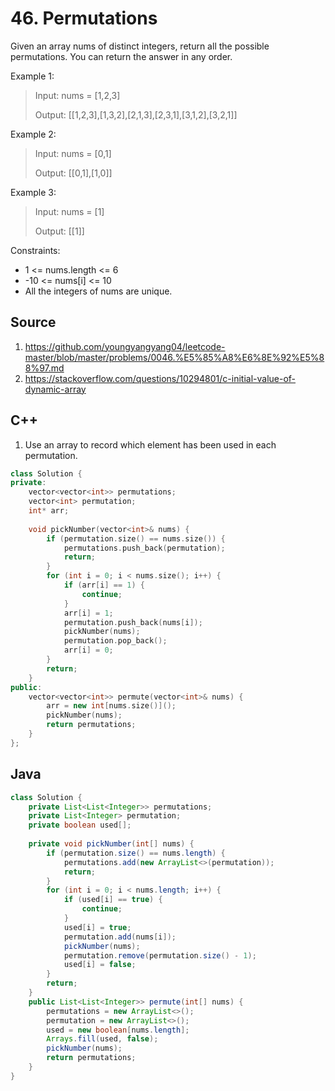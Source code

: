 # 46. Permutations

Given an array nums of distinct integers, return all the possible permutations. You can return the answer in any order. 

Example 1:

> Input: nums = [1,2,3]
> 
> Output: [[1,2,3],[1,3,2],[2,1,3],[2,3,1],[3,1,2],[3,2,1]]

Example 2:

> Input: nums = [0,1]
> 
> Output: [[0,1],[1,0]]

Example 3:

> Input: nums = [1]
> 
> Output: [[1]]

Constraints:

* 1 <= nums.length <= 6
* -10 <= nums[i] <= 10
* All the integers of nums are unique.

## Source
1. https://github.com/youngyangyang04/leetcode-master/blob/master/problems/0046.%E5%85%A8%E6%8E%92%E5%88%97.md
2. https://stackoverflow.com/questions/10294801/c-initial-value-of-dynamic-array

## C++

1. Use an array to record which element has been used in each permutation.
```c++
class Solution {
private:
    vector<vector<int>> permutations;
    vector<int> permutation;
    int* arr;
    
    void pickNumber(vector<int>& nums) {
        if (permutation.size() == nums.size()) {
            permutations.push_back(permutation);
            return;
        }
        for (int i = 0; i < nums.size(); i++) {
            if (arr[i] == 1) {
                continue;
            }
            arr[i] = 1;
            permutation.push_back(nums[i]);
            pickNumber(nums);
            permutation.pop_back();
            arr[i] = 0;
        }
        return;
    }
public:
    vector<vector<int>> permute(vector<int>& nums) {
        arr = new int[nums.size()]();
        pickNumber(nums);
        return permutations;
    }
};
```

## Java
```Java
class Solution {
    private List<List<Integer>> permutations;
    private List<Integer> permutation;
    private boolean used[];
    
    private void pickNumber(int[] nums) {
        if (permutation.size() == nums.length) {
            permutations.add(new ArrayList<>(permutation));
            return;
        }
        for (int i = 0; i < nums.length; i++) {
            if (used[i] == true) {
                continue;
            }
            used[i] = true;
            permutation.add(nums[i]);
            pickNumber(nums);
            permutation.remove(permutation.size() - 1);
            used[i] = false;
        }
        return;
    }
    public List<List<Integer>> permute(int[] nums) {
        permutations = new ArrayList<>();
        permutation = new ArrayList<>();
        used = new boolean[nums.length];
        Arrays.fill(used, false);
        pickNumber(nums);
        return permutations;
    }
}
```
